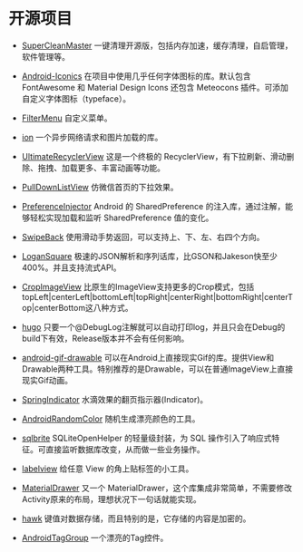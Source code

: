 开源项目
===

- [SuperCleanMaster](https://github.com/joyoyao/superCleanMaster)
一键清理开源版，包括内存加速，缓存清理，自启管理，软件管理等。

- [Android-Iconics](https://github.com/mikepenz/Android-Iconics)
在项目中使用几乎任何字体图标的库。默认包含 FontAwesome 和 Material Design Icons 还包含 Meteocons 插件。可添加自定义字体图标（typeface）。

- [FilterMenu](https://github.com/linroid/FilterMenu)
自定义菜单。

- [ion](https://github.com/koush/ion)
一个异步网络请求和图片加载的库。

- [UltimateRecyclerView](https://github.com/cymcsg/UltimateRecyclerView)
这是一个终极的 RecyclerView，有下拉刷新、滑动删除、拖拽、加载更多、丰富动画等功能。

- [PullDownListView](https://github.com/guojunyi/PullDownListView)
仿微信首页的下拉效果。

- [PreferenceInjector](https://github.com/denley/PreferenceInjector)
Android 的 SharedPreference 的注入库，通过注解，能够轻松实现加载和监听 SharedPreference 值的变化。

- [SwipeBack](https://github.com/liuguangqiang/SwipeBack)
使用滑动手势返回，可以支持上、下、左、右四个方向。

- [LoganSquare](https://github.com/bluelinelabs/LoganSquare)
极速的JSON解析和序列话库，比GSON和Jakeson快至少400%。并且支持流式API。

- [CropImageView](https://github.com/cesards/CropImageView)
比原生的ImageView支持更多的Crop模式，包括topLeft|centerLeft|bottomLeft|topRight|centerRight|bottomRight|centerTop|centerBottom这八种方式。

- [hugo](https://github.com/JakeWharton/hugo)
只要一个@DebugLog注解就可以自动打印log，并且只会在Debug的build下有效，Release版本并不会有任何影响。

- [android-gif-drawable](https://github.com/koral--/android-gif-drawable)
可以在Android上直接现实Gif的库。提供View和Drawable两种工具。特别推荐的是Drawable，可以在普通ImageView上直接现实Gif动画。

- [SpringIndicator](https://github.com/chenupt/SpringIndicator)
水滴效果的翻页指示器(Indicator)。

- [AndroidRandomColor](https://github.com/lzyzsd/AndroidRandomColor)
随机生成漂亮颜色的工具。

- [sqlbrite](https://github.com/square/sqlbrite)
SQLiteOpenHelper 的轻量级封装，为 SQL 操作引入了响应式特征。可直接监听数据库改变，从而做一些业务操作。

- [labelview](https://github.com/linger1216/labelview)
给任意 View 的角上贴标签的小工具。

- [MaterialDrawer](https://github.com/mikepenz/MaterialDrawer)
又一个 MaterialDrawer，这个库集成非常简单，不需要修改Activity原来的布局，理想状况下一句话就能实现。

- [hawk](https://github.com/orhanobut/hawk)
键值对数据存储，而且特别的是，它存储的内容是加密的。

- [AndroidTagGroup](https://github.com/2dxgujun/AndroidTagGroup)
一个漂亮的Tag控件。
